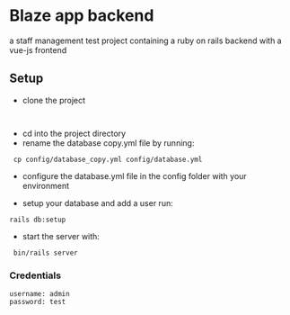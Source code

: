# Blaze app backend
a staff management test project containing a ruby on rails backend with a vue-js frontend 

## Setup
 - clone the project
 
```
    
```
 
 - cd into the project directory
 - rename the database copy.yml file by running:
 
 ```
  cp config/database_copy.yml config/database.yml
 ```
 
 - configure the database.yml file in the config folder with your environment
 
 - setup your database and add a user run:

 ```
 rails db:setup
 ```

 - start the server with: 
 
 ```
  bin/rails server
 ```

### Credentials
 ```
 username: admin
 password: test
 ```
